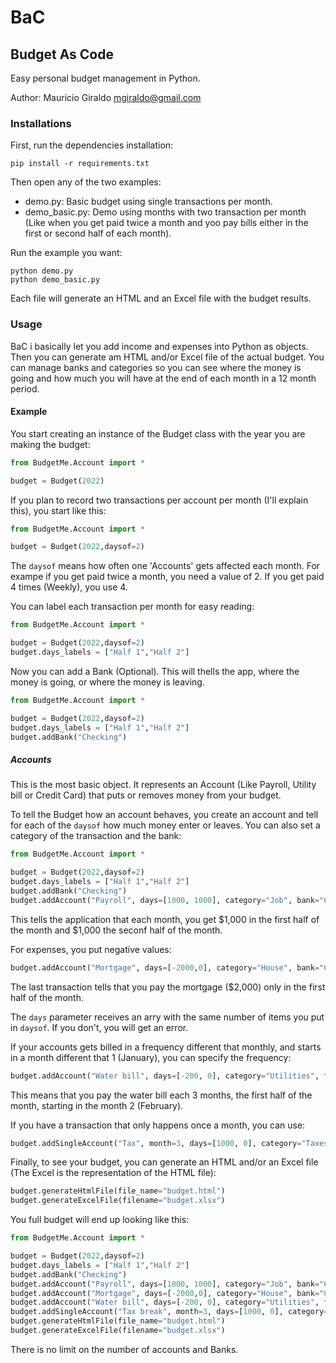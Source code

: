 # BaC 
## Budget As Code
Easy personal budget management in Python.

Author: Mauricio Giraldo <mgiraldo@gmail.com>

### Installations

First, run the dependencies installation:

```shell script
pip install -r requirements.txt
```

Then open any of the two examples:

* demo.py: Basic budget using single transactions per month.
* demo_basic.py: Demo using months with two transaction per month (Like when you get paid twice a month and yoo pay bills either in the first or second half of each month).

Run the example you want:

```shell script
python demo.py
python demo_basic.py
```

Each file will generate an HTML and an Excel file with the budget results.

### Usage

BaC i basically let you add income and expenses into Python as objects. Then you can generate am HTML and/or Excel file of the actual budget. You can manage banks and categories so you can see where the money is going and how much you will have at the end of each month in a 12 month period.

#### Example

You start creating an instance of the Budget class with the year you are making the budget:
```python
from BudgetMe.Account import *

budget = Budget(2022)
```

If you plan to record two transactions per account per month (I'll explain this), you start like this:

```python
from BudgetMe.Account import *

budget = Budget(2022,daysof=2)
```

The `daysof` means how often one 'Accounts' gets affected each month. For exampe if you get paid twice a month, you need a value of 2. If you get paid 4 times (Weekly), you use 4.

You can label each transaction per month for easy reading:

```python
from BudgetMe.Account import *

budget = Budget(2022,daysof=2)
budget.days_labels = ["Half 1","Half 2"]
```

Now you can add a Bank (Optional). This will thells the app, where the money is going, or where the money is leaving.

```python
from BudgetMe.Account import *

budget = Budget(2022,daysof=2)
budget.days_labels = ["Half 1","Half 2"]
budget.addBank("Checking")
```

##### Accounts

This is the most basic object. It represents an Account (Like Payroll, Utility bill or Credit Card) that puts or removes money from your budget.

To tell the Budget how an account behaves, you create an account and tell for each of the `daysof` how much money enter or leaves. You can also set a category of the transaction and the bank:

```python
from BudgetMe.Account import *

budget = Budget(2022,daysof=2)
budget.days_labels = ["Half 1","Half 2"]
budget.addBank("Checking")
budget.addAccount("Payroll", days=[1000, 1000], category="Job", bank="Checking")
```

This tells the application that each month, you get $1,000 in the first half of the month and $1,000 the seconf half of the month.

For expenses, you put negative values:

```python
budget.addAccount("Mortgage", days=[-2000,0], category="House", bank="Checking")
```

The last transaction tells that you pay the mortgage ($2,000) only in the first half of the month.

The `days` parameter receives an arry with the same number of items you put in `daysof`. If you don't, you will get an error.

If your accounts gets billed in a frequency different that monthly, and starts in a month different that 1 (January), you can specify the frequency:

```python
budget.addAccount("Water bill", days=[-200, 0], category="Utilities", frequency=3, start=2, bank="Checking")
```

This means that you pay the water bill each 3 months, the first half of the month, starting in the month 2 (February).

If you have a transaction that only happens once a month, you can use:

```python
budget.addSingleAccount("Tax", month=3, days=[1000, 0], category="Taxes", bank="Checking")
```
Finally, to see your budget, you can generate an HTML and/or an Excel file (The Excel is the representation of the HTML file):

```python
budget.generateHtmlFile(file_name="budget.html")
budget.generateExcelFile(filename="budget.xlsx")
```

You full budget will end up looking like this:

```python
from BudgetMe.Account import *

budget = Budget(2022,daysof=2)
budget.days_labels = ["Half 1","Half 2"]
budget.addBank("Checking")
budget.addAccount("Payroll", days=[1000, 1000], category="Job", bank="Checking")
budget.addAccount("Mortgage", days=[-2000,0], category="House", bank="Checking")
budget.addAccount("Water bill", days=[-200, 0], category="Utilities", frequency=3, start=2, bank="Checking")
budget.addSingleAccount("Tax break", month=3, days=[1000, 0], category="Taxes", bank="Checking")
budget.generateHtmlFile(file_name="budget.html")
budget.generateExcelFile(filename="budget.xlsx")
```

There is no limit on the number of accounts and Banks.